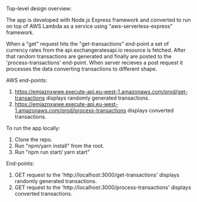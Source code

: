 Top-level design overview:

The app is developed with Node.js Express framework and converted to run on top of AWS Lambda as a service using "aws-serverless-express" framework.

When a "get" request hits the "get-transactions" end-point a set of currency rates from the api.exchangeratesapi.io resource is fetched. After that random transactions are generated and finally are posted to the 'process-transactions' end-point. When server recieves a post request it processes the data converting transactions to different shape.

AWS end-points:

1. https://emjaznxwwe.execute-api.eu-west-1.amazonaws.com/prod/get-transactions displays randomly generated transactions.
2. https://emjaznxwwe.execute-api.eu-west-1.amazonaws.com/prod/process-transactions displays converted transactions.

To run the app locally:

1. Clone the repo.
2. Run "npm/yarn install" from the root.
3. Run "npm run start/ yarn start"

End-points:

1. GET request to the 'http://localhost:3000/get-transactions' displays randomly generated transactions.
2. GET request to the 'http://localhost:3000/process-transactions' displays converted transactions.
